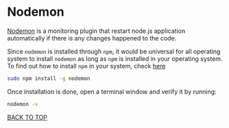 Nodemon
=======
[Nodemon](http://nodemon.io) is a monitoring plugin that restart node.js application automatically if there is any changes happened to the code.

Since `nodemon` is installed through `npm`, it would be universal for all operating system to install `nodemon` as long as `npm` is installed in your operating system.  To find out how to install `npm` in your system, check [here](https://github.com/ctrl-alt-del/devenv/tree/master/language/javascript/nodejs/npm)
```sh
sudo npm install -g nodemon
```

Once installation is done, open a terminal window and verify it by running:
```sh
nodemon -v
```
[BACK TO TOP](https://github.com/ctrl-alt-del/devenv)
